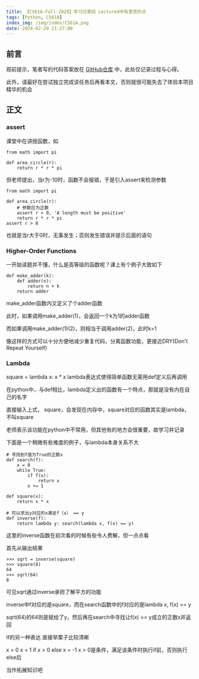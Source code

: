 ```yaml
---
title: 【CS61A-Fall-2020】学习记录四 Lecture4中有意思的点
tags: [Python, CS61A]
index_img: /img/index/CS61A.png
date: 2024-02-29 21:27:00
---
```

## 前言
观前提示，笔者写的代码答案放在 [GitHub仓库](https://github.com/HSLix/CS61A-Fall-2020) 中，此处仅记录过程与心得。

此外，请最好在尝试独立完成该任务后再看本文，否则就很可能失去了体验本项目精华的机会

## 正文
### assert
课堂中在讲授函数，如
```
from math import pi

def area_circle(r):
    return r * r * pi
```
但老师提出，当r为-10时，函数不会报错，于是引入assert来检测参数
```
from math import pi

def area_circle(r):
    # 参数应为正数
    assert r > 0, 'A length must be positive'
    return r * r * pi
assert r > 0
```
也就是当r大于0时，无事发生；否则发生错误并提示后面的语句

 

### Higher-Order Functions
一开始读题并不懂，什么是高等级的函数呢？课上有个例子大致如下
```
def make_adder(k):
    def adder(n):
        return n + k
    return adder
```
make_adder函数内又定义了个adder函数

此时，如果调用make_adder(1)，会返回一个k为1的adder函数

而如果调用make_adder(1)(2)，则相当于调用adder(2)，此时k=1

像这样的方式可以十分方便地减少重复代码，分离函数功能，更接近DRY(Don't Repeat Yourself)

 

### Lambda
square = lambda x: x * x
lambda表达式使得简单函数无需用def定义后再调用

在python中，与def相比，lambda定义出的函数有一个特点，那就是没有内在自己的名字

直接输入上式， square，会发现在内存中，square对应的函数其实是lambda，不叫square

老师表示该功能在python中不常用，但其他有的地方会很重要，故学习并记录

下面是一个稍微有些难度的例子，与lambda本身关系不大
```
# 寻找到f值为True的正数x
def search(f):
    x = 0
    while True:
        if f(x):
            return x
        x += 1

def square(x):
    return x * x

# 可以求出y对应的x满足f（x） == y
def inverse(f):
    return lambda y: search(lambda x, f(x) == y)
```
这里的inverse函数在初次看的时候有些令人费解，但一点点看

首先从输出结果
```
>>> sqrt = inverse(square)
>>> square(8)
64
>>> sqrt(64)
8
```
可见sqrt通过inverse承担了解平方的功能

inverse中f对应的是square，而在search函数中的f对应的是lambda x, f(x) == y

sqrt(64)的64则是赋给了y，然后再在search中寻找让f(x) == y成立的正数x并返回

 

If的另一种表达
直接举栗子比较清晰

x = 0
x = 1 if x > 0 else x = -1
x > 0是条件，满足该条件时执行if前，否则执行else后

当作拓展知识吧

 